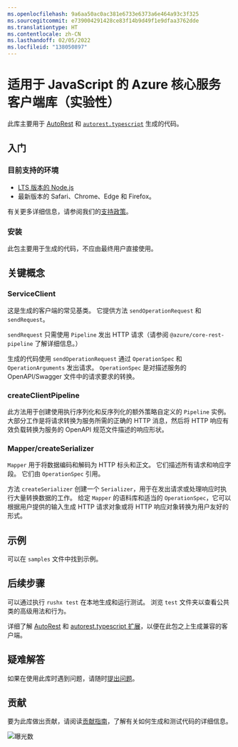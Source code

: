 ```yaml
---
ms.openlocfilehash: 9a6aa50ac0ac381e6733e6373a6e464a93c3f325
ms.sourcegitcommit: e739004291428ce83f14b9d49f1e9dfaa3762dde
ms.translationtype: HT
ms.contentlocale: zh-CN
ms.lasthandoff: 02/05/2022
ms.locfileid: "138050897"
---
```

# <a name="azure-core-service-client-library-for-javascript-experimental"></a>适用于 JavaScript 的 Azure 核心服务客户端库（实验性）

此库主要用于 [AutoRest](https://github.com/Azure/Autorest) 和 [`autorest.typescript`](https://github.com/Azure/autorest.typescript) 生成的代码。

## <a name="getting-started"></a>入门

### <a name="currently-supported-environments"></a>目前支持的环境

- [LTS 版本的 Node.js](https://nodejs.org/about/releases/)
- 最新版本的 Safari、Chrome、Edge 和 Firefox。

有关更多详细信息，请参阅我们的[支持政策](https://github.com/Azure/azure-sdk-for-js/blob/main/SUPPORT.md)。

### <a name="installation"></a>安装

此包主要用于生成的代码，不应由最终用户直接使用。

## <a name="key-concepts"></a>关键概念

### <a name="serviceclient"></a>ServiceClient

这是生成的客户端的常见基类。 它提供方法 `sendOperationRequest` 和 `sendRequest`。

`sendRequest` 只需使用 `Pipeline` 发出 HTTP 请求（请参阅 `@azure/core-rest-pipeline` 了解详细信息。）

生成的代码使用 `sendOperationRequest` 通过 `OperationSpec` 和 `OperationArguments` 发出请求。 `OperationSpec` 是对描述服务的 OpenAPI/Swagger 文件中的请求要求的转换。

### <a name="createclientpipeline"></a>createClientPipeline

此方法用于创建使用执行序列化和反序列化的额外策略自定义的 `Pipeline` 实例。 大部分工作是将请求转换为服务所需的正确的 HTTP 消息，然后将 HTTP 响应有效负载转换为服务的 OpenAPI 规范文件描述的响应形状。

### <a name="mappers--createserializer"></a>Mapper/createSerializer

`Mapper` 用于将数据编码和解码为 HTTP 标头和正文。 它们描述所有请求和响应字段。 它们由 `OperationSpec` 引用。

方法 `createSerializer` 创建一个 `Serializer`，用于在发出请求或处理响应时执行大量转换数据的工作。 给定 `Mapper` 的语料库和适当的 `OperationSpec`，它可以根据用户提供的输入生成 HTTP 请求对象或将 HTTP 响应对象转换为用户友好的形式。

## <a name="examples"></a>示例

可以在 `samples` 文件中找到示例。

## <a name="next-steps"></a>后续步骤

可以通过执行 `rushx test` 在本地生成和运行测试。 浏览 `test` 文件夹以查看公共类的高级用法和行为。

详细了解 [AutoRest](https://github.com/Azure/autorest) 和 [autorest.typescript 扩展](https://github.com/Azure/autorest.typescript)，以便在此包之上生成兼容的客户端。

## <a name="troubleshooting"></a>疑难解答

如果在使用此库时遇到问题，请随时[提出问题](https://github.com/Azure/azure-sdk-for-js/issues/new)。

## <a name="contributing"></a>贡献

要为此库做出贡献，请阅读[贡献指南](https://github.com/Azure/azure-sdk-for-js/blob/main/CONTRIBUTING.md)，了解有关如何生成和测试代码的详细信息。

![曝光数](https://azure-sdk-impressions.azurewebsites.net/api/impressions/azure-sdk-for-js%2Fsdk%2Fcore%2Fcore-client%2FREADME.png)
